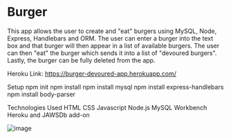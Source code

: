 # Burger

This app allows the user to create and "eat" burgers using MySQL, Node, Express, Handlebars and ORM. The user can enter a burger into the text box and that burger will then appear in a list of available burgers. The user can then "eat" the burger which sends it into a list of "devoured burgers". Lastly, the burger can be fully deleted from the app.

Heroku Link: https://burger-devoured-app.herokuapp.com/



Setup
npm init
npm install
npm install mysql
npm install express-handlebars
npm install body-parser

Technologies Used
HTML
CSS
Javascript
Node.js
MySQL Workbench
Heroku and JAWSDb add-on


![image](https://user-images.githubusercontent.com/54521457/71627677-82b3ff80-2bb9-11ea-8335-62ca005e51ff.png)
